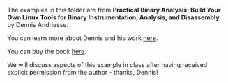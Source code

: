The examples in this folder are from
**Practical Binary Analysis: Build Your Own Linux Tools for Binary Instrumentation, Analysis, and Disassembly**
by Dennis Andriesse.

You can learn more about Dennis and his work [here][1].

You can buy the book [here][2].

We will discuss aspects of this example in class after having received explicit permission from the author - thanks, Dennis!

[1]: https://practicalbinaryanalysis.com
[2]: https://nostarch.com/binaryanalysis
